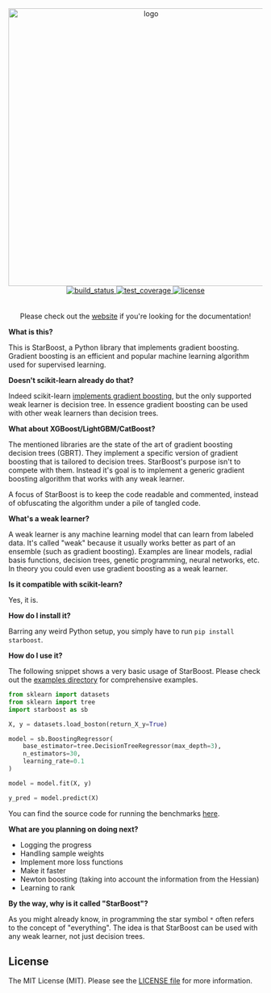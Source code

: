 <div align="center">
  <!-- Logo -->
  <img src="https://docs.google.com/drawings/d/e/2PACX-1vQKggEpm0PGgmkB7LymYmHdptSFEwYXC5yecuph_0gGmZ5fW-bTIfowcDLHVHxjgKQTHq8Y21H0d5LF/pub?w=1277&h=375" alt="logo" width=550px/>
</div>

<div align="center">
  <!-- Build status -->
  <a href="https://travis-ci.org/MaxHalford/starboost">
    <img src="https://img.shields.io/travis/MaxHalford/starboost/master.svg?style=flat-square" alt="build_status" />
  </a>
  <!-- Test coverage -->
  <a href="https://coveralls.io/github/MaxHalford/starboost?branch=master">
    <img src="https://coveralls.io/repos/github/MaxHalford/starboost/badge.svg?branch=master&style=flat-square" alt="test_coverage" />
  </a>
  <!-- License -->
  <a href="https://opensource.org/licenses/MIT">
    <img src="http://img.shields.io/:license-mit-ff69b4.svg?style=flat-square" alt="license"/>
  </a>
</div>

<br/>
<br/>

<div align="center">
Please check out the <a href="https://maxhalford.github.io/starboost/">website</a> if you're looking for the documentation!
</div>

**What is this?**

This is StarBoost, a Python library that implements gradient boosting. Gradient boosting is an efficient and popular machine learning algorithm used for supervised learning.

**Doesn't scikit-learn already do that?**

Indeed scikit-learn [implements gradient boosting](https://scikit-learn.org/stable/modules/generated/sklearn.ensemble.GradientBoostingClassifier.html), but the only supported weak learner is decision tree. In essence gradient boosting can be used with other weak learners than decision trees.

**What about XGBoost/LightGBM/CatBoost?**

The mentioned libraries are the state of the art of gradient boosting decision trees (GBRT). They implement a specific version of gradient boosting that is tailored to decision trees. StarBoost's purpose isn't to compete with them. Instead it's goal is to implement a generic gradient boosting algorithm that works with any weak learner.

A focus of StarBoost is to keep the code readable and commented, instead of obfuscating the algorithm under a pile of tangled code.

**What's a weak learner?**

A weak learner is any machine learning model that can learn from labeled data. It's called "weak" because it usually works better as part of an ensemble (such as gradient boosting). Examples are linear models, radial basis functions, decision trees, genetic programming, neural networks, etc. In theory you could even use gradient boosting as a weak learner.

**Is it compatible with scikit-learn?**

Yes, it is.

**How do I install it?**

Barring any weird Python setup, you simply have to run ``pip install starboost``.

**How do I use it?**

The following snippet shows a very basic usage of StarBoost. Please check out the [examples directory](examples/) for comprehensive examples.

```python
from sklearn import datasets
from sklearn import tree
import starboost as sb

X, y = datasets.load_boston(return_X_y=True)

model = sb.BoostingRegressor(
    base_estimator=tree.DecisionTreeRegressor(max_depth=3),
    n_estimators=30,
    learning_rate=0.1
)

model = model.fit(X, y)

y_pred = model.predict(X)
```

You can find the source code for running the benchmarks [here](benchmarks/).

**What are you planning on doing next?**

- Logging the progress
- Handling sample weights
- Implement more loss functions
- Make it faster
- Newton boosting (taking into account the information from the Hessian)
- Learning to rank

**By the way, why is it called "StarBoost"?**

As you might already know, in programming the star symbol `*` often refers to the concept of "everything". The idea is that StarBoost can be used with any weak learner, not just decision trees.


## License

The MIT License (MIT). Please see the [LICENSE file](LICENSE.md) for more information.
